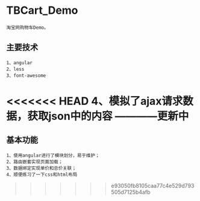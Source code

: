 # TBCart_Demo
    淘宝网购物车Demo。
##  主要技术
    1、angular
    2、less
    3、font-awesome
<<<<<<< HEAD
	4、模拟了ajax请求数据，获取json中的内容
————更新中
=======
##  基本功能
    1、使用angular进行了模块划分，易于维护；
    2、路由嵌套实现页面加载；
    3、数据绑定实现单价和总价关联；
    4、顺便练习了一下css和html布局
>>>>>>> e93050fb8105caa77c4e529d793505d7125b4afb
